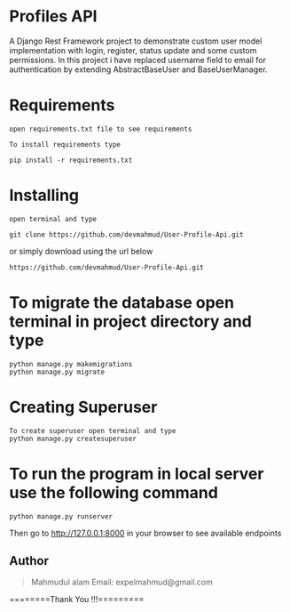 # Profiles API

A Django Rest Framework project to demonstrate custom user model implementation with login, register, status update and some custom permissions. In this project i have replaced username field to email for authentication by extending AbstractBaseUser and BaseUserManager.

# Requirements
```
open requirements.txt file to see requirements

To install requirements type

pip install -r requirements.txt
```

# Installing
```
open terminal and type

git clone https://github.com/devmahmud/User-Profile-Api.git
```
or simply download using the url below
```
https://github.com/devmahmud/User-Profile-Api.git
```
# To migrate the database open terminal in project directory and type
```
python manage.py makemigrations
python manage.py migrate
```

# Creating Superuser
```
To create superuser open terminal and type
python manage.py createsuperuser
```

# To run the program in local server use the following command

```
python manage.py runserver
```
Then go to http://127.0.0.1:8000 in your browser to see available endpoints

## Author
<blockquote>
Mahmudul alam
Email: expelmahmud@gmail.com
</blockquote>

========Thank You !!!=========



